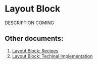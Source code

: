 # Layout Block
DESCRIPTION COMING

## Other documents:
1. [Layout Block: Recipes](receipes.md)
2. [Layout Block: Techinal Implementation](technical.md)